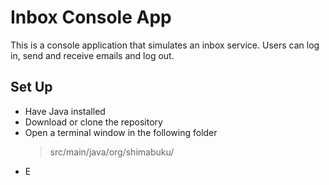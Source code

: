 # Inbox Console App

This is a console application that simulates an inbox service. Users can log in, send and receive emails and log out.

## Set Up

- Have Java installed
- Download or clone the repository
- Open a terminal window in the following folder
    > src/main/java/org/shimabuku/
- E